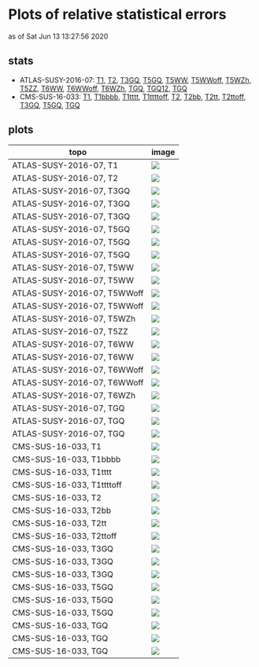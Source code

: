 # Plots of relative statistical errors
as of Sat Jun 13 13:27:56 2020

## stats
 * ATLAS-SUSY-2016-07: [T1](#ATLAS-SUSY-2016-07_T1), [T2](#ATLAS-SUSY-2016-07_T2), [T3GQ](#ATLAS-SUSY-2016-07_T3GQ), [T5GQ](#ATLAS-SUSY-2016-07_T5GQ), [T5WW](#ATLAS-SUSY-2016-07_T5WW), [T5WWoff](#ATLAS-SUSY-2016-07_T5WWoff), [T5WZh](#ATLAS-SUSY-2016-07_T5WZh), [T5ZZ](#ATLAS-SUSY-2016-07_T5ZZ), [T6WW](#ATLAS-SUSY-2016-07_T6WW), [T6WWoff](#ATLAS-SUSY-2016-07_T6WWoff), [T6WZh](#ATLAS-SUSY-2016-07_T6WZh), [TGQ](#ATLAS-SUSY-2016-07_TGQ), [TGQ12](#ATLAS-SUSY-2016-07_TGQ12), [TGQ](#ATLAS-SUSY-2016-07_TGQ)
 * CMS-SUS-16-033: [T1](#CMS-SUS-16-033_T1), [T1bbbb](#CMS-SUS-16-033_T1bbbb), [T1tttt](#CMS-SUS-16-033_T1tttt), [T1ttttoff](#CMS-SUS-16-033_T1ttttoff), [T2](#CMS-SUS-16-033_T2), [T2bb](#CMS-SUS-16-033_T2bb), [T2tt](#CMS-SUS-16-033_T2tt), [T2ttoff](#CMS-SUS-16-033_T2ttoff), [T3GQ](#CMS-SUS-16-033_T3GQ), [T5GQ](#CMS-SUS-16-033_T5GQ), [TGQ](#CMS-SUS-16-033_TGQ)

## plots

| **topo** | **image** |
|----------|-----------|
| ATLAS-SUSY-2016-07, T1<a name="ATLAS-SUSY-2016-07_T1"></a> | <img src="relstaterr_ATLAS-SUSY-2016-07_T1.png?2047676" /> |
| ATLAS-SUSY-2016-07, T2<a name="ATLAS-SUSY-2016-07_T2"></a> | <img src="relstaterr_ATLAS-SUSY-2016-07_T2.png?2047676" /> |
| ATLAS-SUSY-2016-07, T3GQ<a name="ATLAS-SUSY-2016-07_T3GQ"></a> | <img src="relstaterr_ATLAS-SUSY-2016-07_T3GQ.png?2047676" /> |
| ATLAS-SUSY-2016-07, T3GQ<a name="ATLAS-SUSY-2016-07_T3GQ_1"></a> | <img src="relstaterr_ATLAS-SUSY-2016-07_T3GQ_1.png?2047676" /> |
| ATLAS-SUSY-2016-07, T3GQ<a name="ATLAS-SUSY-2016-07_T3GQ_2"></a> | <img src="relstaterr_ATLAS-SUSY-2016-07_T3GQ_2.png?2047676" /> |
| ATLAS-SUSY-2016-07, T5GQ<a name="ATLAS-SUSY-2016-07_T5GQ"></a> | <img src="relstaterr_ATLAS-SUSY-2016-07_T5GQ.png?2047676" /> |
| ATLAS-SUSY-2016-07, T5GQ<a name="ATLAS-SUSY-2016-07_T5GQ_1"></a> | <img src="relstaterr_ATLAS-SUSY-2016-07_T5GQ_1.png?2047676" /> |
| ATLAS-SUSY-2016-07, T5GQ<a name="ATLAS-SUSY-2016-07_T5GQ_2"></a> | <img src="relstaterr_ATLAS-SUSY-2016-07_T5GQ_2.png?2047676" /> |
| ATLAS-SUSY-2016-07, T5WW<a name="ATLAS-SUSY-2016-07_T5WW"></a> | <img src="relstaterr_ATLAS-SUSY-2016-07_T5WW.png?2047676" /> |
| ATLAS-SUSY-2016-07, T5WW<a name="ATLAS-SUSY-2016-07_T5WW_1"></a> | <img src="relstaterr_ATLAS-SUSY-2016-07_T5WW_1.png?2047676" /> |
| ATLAS-SUSY-2016-07, T5WWoff<a name="ATLAS-SUSY-2016-07_T5WWoff"></a> | <img src="relstaterr_ATLAS-SUSY-2016-07_T5WWoff.png?2047676" /> |
| ATLAS-SUSY-2016-07, T5WWoff<a name="ATLAS-SUSY-2016-07_T5WWoff_1"></a> | <img src="relstaterr_ATLAS-SUSY-2016-07_T5WWoff_1.png?2047676" /> |
| ATLAS-SUSY-2016-07, T5WZh<a name="ATLAS-SUSY-2016-07_T5WZh"></a> | <img src="relstaterr_ATLAS-SUSY-2016-07_T5WZh.png?2047676" /> |
| ATLAS-SUSY-2016-07, T5ZZ<a name="ATLAS-SUSY-2016-07_T5ZZ"></a> | <img src="relstaterr_ATLAS-SUSY-2016-07_T5ZZ.png?2047676" /> |
| ATLAS-SUSY-2016-07, T6WW<a name="ATLAS-SUSY-2016-07_T6WW"></a> | <img src="relstaterr_ATLAS-SUSY-2016-07_T6WW.png?2047676" /> |
| ATLAS-SUSY-2016-07, T6WW<a name="ATLAS-SUSY-2016-07_T6WW_1"></a> | <img src="relstaterr_ATLAS-SUSY-2016-07_T6WW_1.png?2047676" /> |
| ATLAS-SUSY-2016-07, T6WWoff<a name="ATLAS-SUSY-2016-07_T6WWoff"></a> | <img src="relstaterr_ATLAS-SUSY-2016-07_T6WWoff.png?2047676" /> |
| ATLAS-SUSY-2016-07, T6WWoff<a name="ATLAS-SUSY-2016-07_T6WWoff_1"></a> | <img src="relstaterr_ATLAS-SUSY-2016-07_T6WWoff_1.png?2047676" /> |
| ATLAS-SUSY-2016-07, T6WZh<a name="ATLAS-SUSY-2016-07_T6WZh"></a> | <img src="relstaterr_ATLAS-SUSY-2016-07_T6WZh.png?2047676" /> |
| ATLAS-SUSY-2016-07, TGQ<a name="ATLAS-SUSY-2016-07_TGQ"></a> | <img src="relstaterr_ATLAS-SUSY-2016-07_TGQ.png?2047676" /> |
| ATLAS-SUSY-2016-07, TGQ<a name="ATLAS-SUSY-2016-07_TGQ_1"></a> | <img src="relstaterr_ATLAS-SUSY-2016-07_TGQ_1.png?2047676" /> |
| ATLAS-SUSY-2016-07, TGQ<a name="ATLAS-SUSY-2016-07_TGQ_2"></a> | <img src="relstaterr_ATLAS-SUSY-2016-07_TGQ_2.png?2047676" /> |
| CMS-SUS-16-033, T1<a name="CMS-SUS-16-033_T1"></a> | <img src="relstaterr_CMS-SUS-16-033_T1.png?2047676" /> |
| CMS-SUS-16-033, T1bbbb<a name="CMS-SUS-16-033_T1bbbb"></a> | <img src="relstaterr_CMS-SUS-16-033_T1bbbb.png?2047676" /> |
| CMS-SUS-16-033, T1tttt<a name="CMS-SUS-16-033_T1tttt"></a> | <img src="relstaterr_CMS-SUS-16-033_T1tttt.png?2047676" /> |
| CMS-SUS-16-033, T1ttttoff<a name="CMS-SUS-16-033_T1ttttoff"></a> | <img src="relstaterr_CMS-SUS-16-033_T1ttttoff.png?2047676" /> |
| CMS-SUS-16-033, T2<a name="CMS-SUS-16-033_T2"></a> | <img src="relstaterr_CMS-SUS-16-033_T2.png?2047676" /> |
| CMS-SUS-16-033, T2bb<a name="CMS-SUS-16-033_T2bb"></a> | <img src="relstaterr_CMS-SUS-16-033_T2bb.png?2047676" /> |
| CMS-SUS-16-033, T2tt<a name="CMS-SUS-16-033_T2tt"></a> | <img src="relstaterr_CMS-SUS-16-033_T2tt.png?2047676" /> |
| CMS-SUS-16-033, T2ttoff<a name="CMS-SUS-16-033_T2ttoff"></a> | <img src="relstaterr_CMS-SUS-16-033_T2ttoff.png?2047676" /> |
| CMS-SUS-16-033, T3GQ<a name="CMS-SUS-16-033_T3GQ"></a> | <img src="relstaterr_CMS-SUS-16-033_T3GQ.png?2047676" /> |
| CMS-SUS-16-033, T3GQ<a name="CMS-SUS-16-033_T3GQ_1"></a> | <img src="relstaterr_CMS-SUS-16-033_T3GQ_1.png?2047676" /> |
| CMS-SUS-16-033, T3GQ<a name="CMS-SUS-16-033_T3GQ_2"></a> | <img src="relstaterr_CMS-SUS-16-033_T3GQ_2.png?2047676" /> |
| CMS-SUS-16-033, T5GQ<a name="CMS-SUS-16-033_T5GQ"></a> | <img src="relstaterr_CMS-SUS-16-033_T5GQ.png?2047676" /> |
| CMS-SUS-16-033, T5GQ<a name="CMS-SUS-16-033_T5GQ_1"></a> | <img src="relstaterr_CMS-SUS-16-033_T5GQ_1.png?2047676" /> |
| CMS-SUS-16-033, T5GQ<a name="CMS-SUS-16-033_T5GQ_2"></a> | <img src="relstaterr_CMS-SUS-16-033_T5GQ_2.png?2047676" /> |
| CMS-SUS-16-033, TGQ<a name="CMS-SUS-16-033_TGQ"></a> | <img src="relstaterr_CMS-SUS-16-033_TGQ.png?2047676" /> |
| CMS-SUS-16-033, TGQ<a name="CMS-SUS-16-033_TGQ_1"></a> | <img src="relstaterr_CMS-SUS-16-033_TGQ_1.png?2047676" /> |
| CMS-SUS-16-033, TGQ<a name="CMS-SUS-16-033_TGQ_2"></a> | <img src="relstaterr_CMS-SUS-16-033_TGQ_2.png?2047676" /> |

